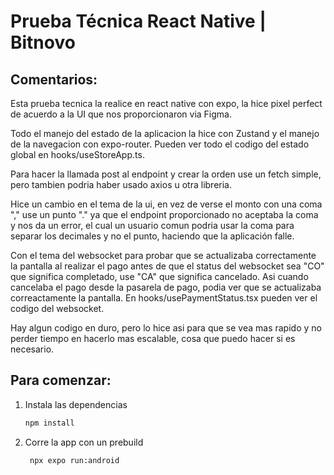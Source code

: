 # Prueba Técnica React Native | Bitnovo
## Comentarios:
Esta prueba tecnica la realice en react native con expo, la hice pixel perfect de acuerdo a la UI que nos proporcionaron via Figma.

Todo el manejo del estado de la aplicacion la hice con Zustand y el manejo de la navegacion con expo-router. Pueden ver todo el codigo del estado global en hooks/useStoreApp.ts.

Para hacer la llamada post al endpoint y crear la orden use un fetch simple, pero tambien podria haber usado axios u otra libreria.

Hice un cambio en el tema de la ui, en vez de verse el monto con una coma "," use un punto "." ya que el endpoint proporcionado no aceptaba la coma y nos da un error, el cual un usuario comun podria usar la coma para separar los decimales y no el punto, haciendo que la aplicación falle.

Con el tema del websocket para probar que se actualizaba correctamente la pantalla al realizar el pago antes de que el status del websocket sea "CO" que significa completado, use "CA" que significa cancelado. Asi cuando cancelaba el pago desde la pasarela de pago, podia ver que se actualizaba correactamente la pantalla.
En hooks/usePaymentStatus.tsx pueden ver el codigo del websocket.

Hay algun codigo en duro, pero lo hice asi para que se vea mas rapido y no perder tiempo en hacerlo mas escalable, cosa que puedo hacer si es necesario.


## Para comenzar:
1. Instala las dependencias

   ```bash
   npm install
   ```

2. Corre la app con un prebuild

   ```bash
    npx expo run:android
   ```